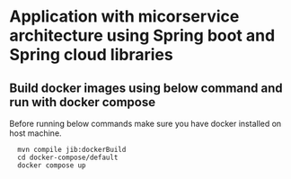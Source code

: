 # Application with micorservice architecture using Spring boot and Spring cloud libraries

## Build docker images using below command and run with docker compose 


Before running below commands  make sure you have docker installed on host machine.
``` 
  mvn compile jib:dockerBuild
  cd docker-compose/default 
  docker compose up
```




